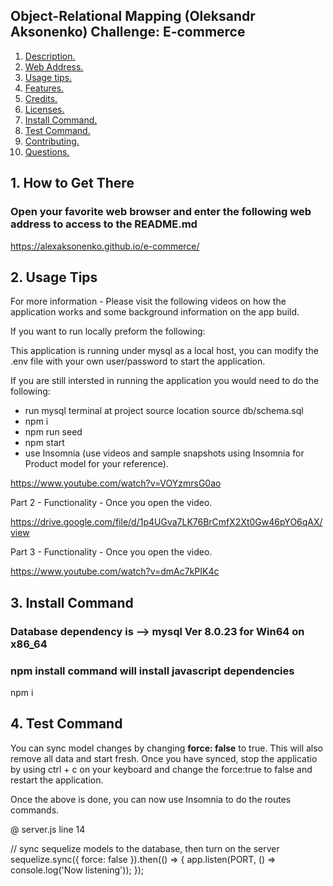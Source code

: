 ## Object-Relational Mapping (Oleksandr Aksonenko) Challenge: E-commerce 

1. [ Description. ](#desc)
2. [ Web Address. ](#web-address)
3. [ Usage tips. ](#usage)
4. [ Features. ](#features)
5. [ Credits. ](#credits)
6. [ Licenses. ](#licenses)
7. [ Install Command. ](#commandInstall)
8. [ Test Command. ](#commandTest)
9. [ Contributing. ](#contributing)
9. [ Questions. ](#questions)





<a name="web-address"></a>
## 1. How to Get There

### Open your favorite web browser and enter the following web address to access to the README.md

  https://alexaksonenko.github.io/e-commerce/


<a name="usage"></a>
## 2. Usage Tips

For more information - Please visit the following videos on how the application works and some background information on the app build.

If you want to run locally preform the following:

This application is running under mysql as a local host, you can modify the .env file with your own user/password to start the application.

If you are still intersted in running the application you would need to do the following:
* run mysql terminal at project source location
  source db/schema.sql
* npm i
* npm run seed
* npm start
* use Insomnia (use videos and sample snapshots using Insomnia for Product model for your reference).

https://www.youtube.com/watch?v=VOYzmrsG0ao


Part 2 -  Functionality - Once you open the video.


https://drive.google.com/file/d/1p4UGva7LK76BrCmfX2Xt0Gw46pYO6qAX/view


Part 3 - Functionality - Once you open the video.

https://www.youtube.com/watch?v=dmAc7kPIK4c


<a name="commandInstall"></a>
## 3. Install Command

### Database dependency is --> mysql Ver 8.0.23 for Win64 on x86_64  
### npm install command will install javascript dependencies

npm i

<a name="commandTest"></a>
## 4. Test Command

You can sync model changes by changing **force: false** to true. This will also remove all data and start fresh.
Once you have synced, stop the applicatio by using ctrl + c on your keyboard and change the force:true to false and restart the application.

Once the above is done, you can now use Insomnia to do the routes commands.

@ server.js line 14

// sync sequelize models to the database, then turn on the server
sequelize.sync({ force: false }).then(() => {
  app.listen(PORT, () => console.log('Now listening'));
});




